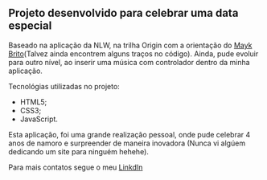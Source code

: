 ## Projeto desenvolvido para celebrar uma data especial

Baseado na aplicação da NLW, na trilha Origin com a orientação do [Mayk Brito](https://www.linkedin.com/in/maykbrito/)(Talvez ainda encontrem alguns traços no código). Ainda, pude evoluir para outro nível, ao inserir uma música com controlador dentro da minha aplicação. 

Tecnológias utilizadas no projeto:

* HTML5;
* CSS3;
* JavaScript.

Esta aplicação, foi uma grande realização pessoal, onde pude celebrar 4 anos de namoro e surpreender de maneira inovadora (Nunca vi algúem dedicando um site para ninguém hehehe).

Para mais contatos segue o meu [LinkdIn](https://www.linkedin.com/in/rafael-f-couto-5776501a9/)
